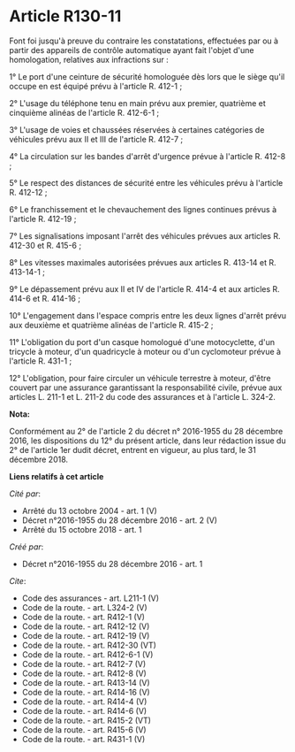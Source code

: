 # Article R130-11

Font foi jusqu'à preuve du contraire les constatations, effectuées par ou à partir des appareils de contrôle automatique
ayant fait l'objet d'une homologation, relatives aux infractions sur : 

1° Le port d'une ceinture de sécurité homologuée dès lors que le siège qu'il occupe en est équipé prévu à l'article R.
412-1 ; 

2° L'usage du téléphone tenu en main prévu aux premier, quatrième et cinquième alinéas de l'article R. 412-6-1 ; 

3° L'usage de voies et chaussées réservées à certaines catégories de véhicules prévu aux II et III de l'article R. 412-7 ; 

4° La circulation sur les bandes d'arrêt d'urgence prévue à l'article R. 412-8 ; 

5° Le respect des distances de sécurité entre les véhicules prévu à l'article R. 412-12 ; 

6° Le franchissement et le chevauchement des lignes continues prévus à l'article R. 412-19 ; 

7° Les signalisations imposant l'arrêt des véhicules prévues aux articles R. 412-30 et R. 415-6 ; 

8° Les vitesses maximales autorisées prévues aux articles R. 413-14 et R. 413-14-1 ; 

9° Le dépassement prévu aux II et IV de l'article R. 414-4 et aux articles R. 414-6 et R. 414-16 ; 

10° L'engagement dans l'espace compris entre les deux lignes d'arrêt prévu aux deuxième et quatrième alinéas de l'article R.
415-2 ; 

11° L'obligation du port d'un casque homologué d'une motocyclette, d'un tricycle à moteur, d'un quadricycle à moteur ou d'un
cyclomoteur prévue à l'article R. 431-1 ; 

12° L'obligation, pour faire circuler un véhicule terrestre à moteur, d'être couvert par une assurance garantissant la
responsabilité civile, prévue aux articles L. 211-1 et L. 211-2 du code des assurances et à l'article L. 324-2.

**Nota:**

Conformément au 2° de l'article 2 du décret n° 2016-1955 du 28 décembre 2016, les dispositions du 12° du présent article,
dans leur rédaction issue du 2° de l'article 1er dudit décret, entrent en vigueur, au plus tard, le 31 décembre 2018.

**Liens relatifs à cet article**

_Cité par_:

  - Arrêté du 13 octobre 2004 - art. 1 (V)
  - Décret n°2016-1955 du 28 décembre 2016 - art. 2 (V)
  - Arrêté du 15 octobre 2018 - art. 1

_Créé par_:

  - Décret n°2016-1955 du 28 décembre 2016 - art. 1

_Cite_:

  - Code des assurances - art. L211-1 (V)
  - Code de la route. - art. L324-2 (V)
  - Code de la route. - art. R412-1 (V)
  - Code de la route. - art. R412-12 (V)
  - Code de la route. - art. R412-19 (V)
  - Code de la route. - art. R412-30 (VT)
  - Code de la route. - art. R412-6-1 (V)
  - Code de la route. - art. R412-7 (V)
  - Code de la route. - art. R412-8 (V)
  - Code de la route. - art. R413-14 (V)
  - Code de la route. - art. R414-16 (V)
  - Code de la route. - art. R414-4 (V)
  - Code de la route. - art. R414-6 (V)
  - Code de la route. - art. R415-2 (VT)
  - Code de la route. - art. R415-6 (V)
  - Code de la route. - art. R431-1 (V)
